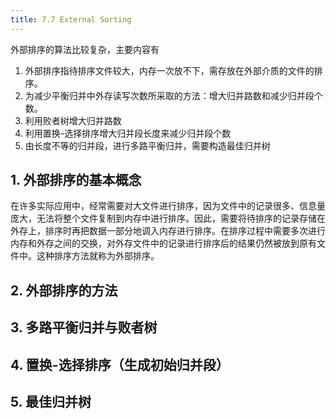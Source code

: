 ```yaml
---
title: 7.7 External Sorting
---
```


外部排序的算法比较复杂，主要内容有

1. 外部排序指待排序文件较大，内存一次放不下，需存放在外部介质的文件的排序。
2. 为减少平衡归并中外存读写次数所采取的方法：增大归并路数和减少归并段个数。
3. 利用败者树增大归并路数
4. 利用置换-选择排序增大归并段长度来减少归并段个数
5. 由长度不等的归并段，进行多路平衡归并，需要构造最佳归并树

## 1. 外部排序的基本概念

在许多实际应用中，经常需要对大文件进行排序，因为文件中的记录很多、信息量庞大，无法将整个文件复制到内存中进行排序。因此，需要将待排序的记录存储在外存上，排序时再把数据一部分地调入内存进行排序。在排序过程中需要多次进行内存和外存之间的交换，对外存文件中的记录进行排序后的结果仍然被放到原有文件中。这种排序方法就称为外部排序。

## 2. 外部排序的方法



## 3. 多路平衡归并与败者树

## 4. 置换-选择排序（生成初始归并段）

## 5. 最佳归并树

